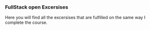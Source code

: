 ### FullStack open Excersises

Here you will find all the excersises that are fulfilled on the same way I complete the course.
